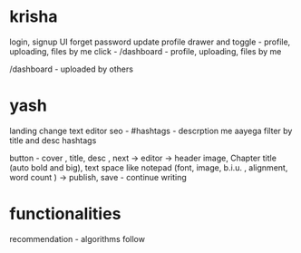 
# krisha
login, signup UI
forget password 
update profile
drawer and toggle - profile, uploading, files by me
click - /dashboard - profile, uploading, files by me

/dashboard - uploaded by others


# yash
landing change
text editor
seo - #hashtags - descrption me aayega
filter by title and desc hashtags

button - cover , title, desc , next -> 
                                        editor
                                                -> header image, Chapter title (auto bold and big), text space like notepad
                                                (font, image, b.i.u. , alignment, word count )
                                                            -> publish, save - continue writing 


# functionalities
recommendation - algorithms
follow



